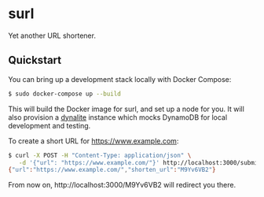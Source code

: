 # surl

Yet another URL shortener.

## Quickstart

You can bring up a development stack locally with Docker Compose:

```sh
$ sudo docker-compose up --build
```

This will build the Docker image for surl, and set up a node for you. It
will also provision a [dynalite] instance which mocks DynamoDB for local
development and testing.

To create a short URL for https://www.example.com:

```sh
$ curl -X POST -H "Content-Type: application/json" \
   -d '{"url": "https://www.example.com/"}' http://localhost:3000/submit
{"url":"https://www.example.com/","shorten_url":"M9Yv6VB2"}
```

From now on, http://localhost:3000/M9Yv6VB2 will redirect you there.

[dynalite]: https://github.com/mhart/dynalite
